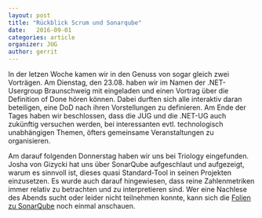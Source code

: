 ```yaml
---
layout: post
title: "Rückblick Scrum und Sonarqube"
date:   2016-09-01
categories: article
organizer: JUG
author: gerrit
---
```


In der letzen Woche kamen wir in den Genuss von sogar gleich zwei Vorträgen.
 Am Dienstag, den 23.08. haben wir im Namen der .NET-Usergroup Braunschweig mit eingeladen und einen Vortrag über die Definition of Done hören können.
 Dabei durften sich alle interaktiv daran beteiligen, eine DoD nach ihren Vorstellungen zu definieren.
 Am Ende der Tages haben wir beschlossen, dass die JUG und die .NET-UG auch zukünftig versuchen werden,
  bei interessanten evtl. technologisch unabhängigen Themen, öfters gemeinsame Veranstaltungen zu organisieren.
  

Am darauf folgenden Donnerstag haben wir uns bei Triology eingefunden. Josha von Gizycki hat uns über SonarQube aufgeschlaut und aufgezeigt,
warum es sinnvoll ist, dieses quasi Standard-Tool in seinen Projekten einzusetzen. Es wurde auch darauf hingewiesen, dass reine
Zahlenmetriken immer relativ zu betrachten und zu interpretieren sind.
Wer eine Nachlese des Abends sucht oder leider nicht teilnehmen konnte, kann sich die
 [Folien zu SonarQube](/assets/articles/2016/SonarQube-20160823.pdf) noch einmal anschauen.  
